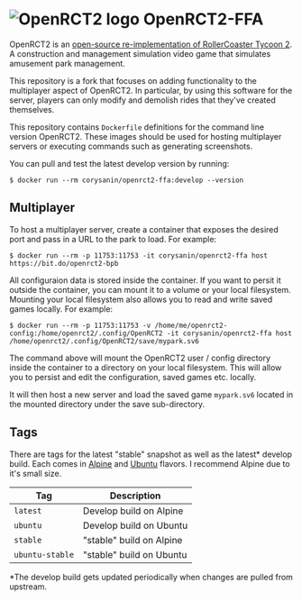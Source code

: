 # ![OpenRCT2 logo](https://github.com/CorySanin/OpenRCT2-FFA/raw/develop/resources/logo/icon_x128.png) OpenRCT2-FFA

OpenRCT2 is an [open-source re-implementation of RollerCoaster Tycoon 2](https://github.com/OpenRCT2/OpenRCT2). A construction and management simulation video game that simulates amusement park management.

This repository is a fork that focuses on adding functionality to the multiplayer aspect of OpenRCT2. In particular, by using this software for the server, players can only modify and demolish rides that they've created themselves.

This repository contains `Dockerfile` definitions for the command line version OpenRCT2. These images should be used for hosting multiplayer servers or executing commands such as generating screenshots.

You can pull and test the latest develop version by running:
```
$ docker run --rm corysanin/openrct2-ffa:develop --version
```

## Multiplayer

To host a multiplayer server, create a container that exposes the desired port and pass in a URL to the park to load. For example:

```
$ docker run --rm -p 11753:11753 -it corysanin/openrct2-ffa host https://bit.do/openrct2-bpb
```

All configuraion data is stored inside the container. If you want to persit it outside the container, you can mount it to a volume or your local filesystem. Mounting your local filesystem also allows you to read and write saved games locally. For example:

```
$ docker run --rm -p 11753:11753 -v /home/me/openrct2-config:/home/openrct2/.config/OpenRCT2 -it corysanin/openrct2-ffa host /home/openrct2/.config/OpenRCT2/save/mypark.sv6
```

The command above will mount the OpenRCT2 user / config directory inside the container to a directory on your local filesystem. This will allow you to persist and edit the configuration, saved games etc. locally.

It will then host a new server and load the saved game `mypark.sv6` located in the mounted directory under the save sub-directory.

## Tags

There are tags for the latest "stable" snapshot as well as the latest* develop build. Each comes in [Alpine](https://github.com/CorySanin/OpenRCT2-FFA/blob/develop/dockerfiles/ffa/alpine/Dockerfile) and [Ubuntu](https://github.com/CorySanin/OpenRCT2-FFA/blob/develop/dockerfiles/ffa/ubuntu/Dockerfile) flavors. I recommend Alpine due to it's small size.

| Tag             | Description              |
| --------------- | ------------------------ |
| `latest`        | Develop build on Alpine  |
| `ubuntu`        | Develop build on Ubuntu  |
| `stable`        | "stable" build on Alpine |
| `ubuntu-stable` | "stable" build on Ubuntu |

\*The develop build gets updated periodically when changes are pulled from upstream.
